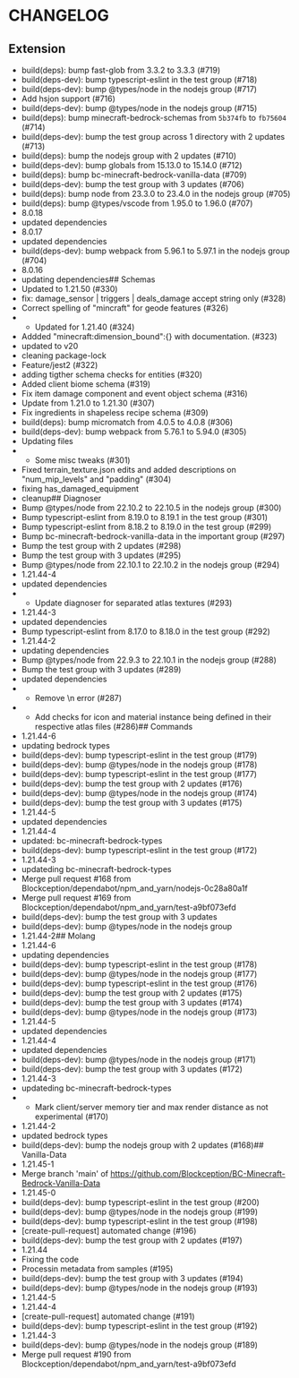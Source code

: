 # CHANGELOG
## Extension
- build(deps): bump fast-glob from 3.3.2 to 3.3.3 (#719)
- build(deps-dev): bump typescript-eslint in the test group (#718)
- build(deps-dev): bump @types/node in the nodejs group (#717)
- Add hsjon support (#716)
- build(deps-dev): bump @types/node in the nodejs group (#715)
- build(deps): bump minecraft-bedrock-schemas from `5b374fb` to `fb75604` (#714)
- build(deps-dev): bump the test group across 1 directory with 2 updates (#713)
- build(deps): bump the nodejs group with 2 updates (#710)
- build(deps-dev): bump globals from 15.13.0 to 15.14.0 (#712)
- build(deps): bump bc-minecraft-bedrock-vanilla-data (#709)
- build(deps-dev): bump the test group with 3 updates (#706)
- build(deps): bump node from 23.3.0 to 23.4.0 in the nodejs group (#705)
- build(deps): bump @types/vscode from 1.95.0 to 1.96.0 (#707)
- 8.0.18
- updated dependencies
- 8.0.17
- updated dependencies
- build(deps-dev): bump webpack from 5.96.1 to 5.97.1 in the nodejs group (#704)
- 8.0.16
- updating dependencies## Schemas
- Updated to 1.21.50 (#330)
- fix: damage_sensor | triggers | deals_damage accept string only (#328)
- Correct spelling of "mincraft" for geode features (#326)
- - Updated for 1.21.40 (#324)
- Addded "minecraft:dimension_bound":{} with documentation. (#323)
- updated to v20
- cleaning package-lock
- Feature/jest2 (#322)
- adding tigther schema checks for entities (#320)
- Added client biome schema (#319)
- Fix item damage component and event object schema (#316)
- Update from 1.21.0 to 1.21.30 (#307)
- Fix ingredients in shapeless recipe schema (#309)
- build(deps): bump micromatch from 4.0.5 to 4.0.8 (#306)
- build(deps-dev): bump webpack from 5.76.1 to 5.94.0 (#305)
- Updating files
- - Some misc tweaks (#301)
- Fixed terrain_texture.json edits and added descriptions on "num_mip_levels" and "padding" (#304)
- fixing has_damaged_equipment
- cleanup## Diagnoser
- Bump @types/node from 22.10.2 to 22.10.5 in the nodejs group (#300)
- Bump typescript-eslint from 8.19.0 to 8.19.1 in the test group (#301)
- Bump typescript-eslint from 8.18.2 to 8.19.0 in the test group (#299)
- Bump bc-minecraft-bedrock-vanilla-data in the important group (#297)
- Bump the test group with 2 updates (#298)
- Bump the test group with 3 updates (#295)
- Bump @types/node from 22.10.1 to 22.10.2 in the nodejs group (#294)
- 1.21.44-4
- updated dependencies
- - Update diagnoser for separated atlas textures (#293)
- 1.21.44-3
- updated dependencies
- Bump typescript-eslint from 8.17.0 to 8.18.0 in the test group (#292)
- 1.21.44-2
- updating dependencies
- Bump @types/node from 22.9.3 to 22.10.1 in the nodejs group (#288)
- Bump the test group with 3 updates (#289)
- updated dependencies
- - Remove \n error (#287)
- - Add checks for icon and material instance being defined in their respective atlas files (#286)## Commands
- 1.21.44-6
- updating bedrock types
- build(deps-dev): bump typescript-eslint in the test group (#179)
- build(deps-dev): bump @types/node in the nodejs group (#178)
- build(deps-dev): bump typescript-eslint in the test group (#177)
- build(deps-dev): bump the test group with 2 updates (#176)
- build(deps-dev): bump @types/node in the nodejs group (#174)
- build(deps-dev): bump the test group with 3 updates (#175)
- 1.21.44-5
- updated dependencies
- 1.21.44-4
- updated: bc-minecraft-bedrock-types
- build(deps-dev): bump typescript-eslint in the test group (#172)
- 1.21.44-3
- updateding bc-minecraft-bedrock-types
- Merge pull request #168 from Blockception/dependabot/npm_and_yarn/nodejs-0c28a80a1f
- Merge pull request #169 from Blockception/dependabot/npm_and_yarn/test-a9bf073efd
- build(deps-dev): bump the test group with 3 updates
- build(deps-dev): bump @types/node in the nodejs group
- 1.21.44-2## Molang
- 1.21.44-6
- updating dependencies
- build(deps-dev): bump typescript-eslint in the test group (#178)
- build(deps-dev): bump @types/node in the nodejs group (#177)
- build(deps-dev): bump typescript-eslint in the test group (#176)
- build(deps-dev): bump the test group with 2 updates (#175)
- build(deps-dev): bump the test group with 3 updates (#174)
- build(deps-dev): bump @types/node in the nodejs group (#173)
- 1.21.44-5
- updated dependencies
- 1.21.44-4
- updated dependencies
- build(deps-dev): bump @types/node in the nodejs group (#171)
- build(deps-dev): bump the test group with 3 updates (#172)
- 1.21.44-3
- updateding bc-minecraft-bedrock-types
- - Mark client/server memory tier and max render distance as not experimental (#170)
- 1.21.44-2
- updated bedrock types
- build(deps-dev): bump the nodejs group with 2 updates (#168)## Vanilla-Data
- 1.21.45-1
- Merge branch 'main' of https://github.com/Blockception/BC-Minecraft-Bedrock-Vanilla-Data
- 1.21.45-0
- build(deps-dev): bump typescript-eslint in the test group (#200)
- build(deps-dev): bump @types/node in the nodejs group (#199)
- build(deps-dev): bump typescript-eslint in the test group (#198)
- [create-pull-request] automated change (#196)
- build(deps-dev): bump the test group with 2 updates (#197)
- 1.21.44
- Fixing the code
- Processin metadata from samples (#195)
- build(deps-dev): bump the test group with 3 updates (#194)
- build(deps-dev): bump @types/node in the nodejs group (#193)
- 1.21.44-5
- 1.21.44-4
- [create-pull-request] automated change (#191)
- build(deps-dev): bump typescript-eslint in the test group (#192)
- 1.21.44-3
- build(deps-dev): bump @types/node in the nodejs group (#189)
- Merge pull request #190 from Blockception/dependabot/npm_and_yarn/test-a9bf073efd